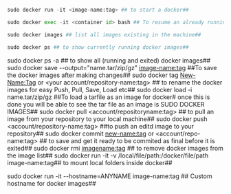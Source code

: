 
```python
sudo docker run -it <image-name:tag> ## to start a docker##
```
```python
sudo docker exec -it <container id> bash ## To resume an already running docker image##
```
```python
sudo docker images ## list all images existing in the machine##
```
```python
sudo docker ps ## to show currently running docker images##
```
sudo docker ps -a ## to show all (running and exited) docker images##
sudo docker save --output="name.tar/zip/gz" <image-name:tag> ##To save the docker images after making changes##
sudo docker tag <container ID> <New-Name:Tag> or <your account/repository-name:tag> ## to rename the docker images for easy Push, Pull, Save, Load etc##
sudo docker load -i name.tar/zip/gz ##To load a tarfile as an image for docker# once this is done you will be able to see the tar file as an image is SUDO DOCKER IMAGES##
sudo docker pull <account/repositoryname:tag> ## to pull an image from your repository to your local machine##
sudo docker push <account/repository-name:tag> ##to push an editd image to your repository##
sudo docker commit <container-ID> <new-name:tag> or <account/repo-name:tag> ## to save and get it ready to be commited as final before it is exited##
sudo docker rmi <imagename:tag> ## to remove docker images from the image list##
sudo docker run -it -v /local/file/path:/docker/file/path image-name:tag## to mount local folders inside docker##

sudo docker run -it --hostname=ANYNAME image-name:tag ## Custom hostname for docker images##
```
